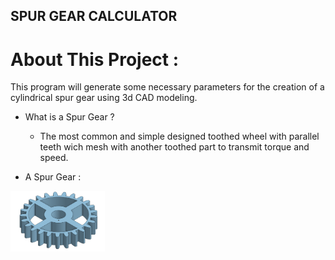 ## SPUR GEAR CALCULATOR


# About This Project :

This program will generate some necessary parameters for the creation of a cylindrical spur gear using
3d CAD modeling.

- What is a Spur Gear ?

    * The most common and simple designed toothed wheel with parallel teeth wich mesh with another toothed part to transmit torque and speed.

-  A Spur Gear :

<img src="images/spur_gear.png" width=30% height=30%>